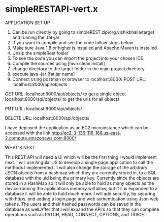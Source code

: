 # simpleRESTAPI-vert.x
 APPLICATION SET UP
1. Can be run directly by going to simpleREST.zip\org.vishikbhalla\target and running the .fat-jar
2. If you want to compile and see the code follow steps below
3. Make sure Java 1.8 or higher is installed and Apache Maven is installed
4. Unzip the simpleRest folder
5. To see the code you can import the project into your chosen IDE
6. Compile the sources using [mvn clean install]
7. change directory to the target folder in the main project directory
8. execute java -jar [fat.jar name]
9. Connect using postman or browser to localhost:8000/
POST URL: localhost:8000/api/objects

GET URL: localhost:8000/api/objects/<uid>  to get a single object
	   localhost:8000/api/objects/ to get the urls for all objects

PUT URL: localhost:8000/api/objects/<uid>

DELETE URL: localhost:8000/api/objects/<uid>

I have deployed the application as an EC2 microinstance which can be accessed with the link http://ec2-3-136-116-166.us-east-2.compute.amazonaws.com:8000/

WHAT'S NEXT

This REST API will need a UI which will be the first thing I would implement next. I will use Angular JS to develop a single page application to call the methods I implemented . I will also change the storage of the arbitrary JSON objects from a hashmap which they are currently stored in, to a SQL database with the uid being the primary key. Currently since the objects are stored in a HashMap so it will only be able to hold as many objects as the device running the applications memory will  allow, but if it is expanded to a database it will be able to hold much more. I will add security, by securing with https, and adding a login page and web authentication using Json web tokens. The users and their hashed passwords can be saved in the database as well.After that I will expand the API's so that they can complete operations such as PATCH, HEAD, CONNECT, OPTIONS, and TRACE. 


